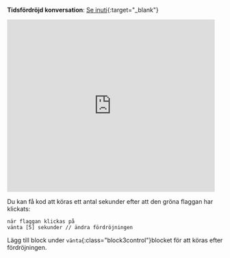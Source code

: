 **Tidsfördröjd konversation**: [Se inuti](https://scratch.mit.edu/projects/827023935/editor){:target="_blank"}

<div class="scratch-preview">
  <iframe allowtransparency="true" width="485" height="402" src="https://scratch.mit.edu/projects/embed/827023935/?autostart=false" frameborder="0"></iframe>
</div>

Du kan få kod att köras ett antal sekunder efter att den gröna flaggan har klickats:

```blocks3
när flaggan klickas på
vänta [5] sekunder // ändra fördröjningen
```

Lägg till block under `vänta`{:class="block3control"}blocket för att köras efter fördröjningen.
